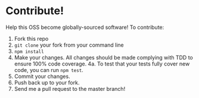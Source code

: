 # Contribute!
Help this OSS become globally-sourced software! To contribute:
  1. Fork this repo
  2. `git clone` your fork from your command line
  3. `npm install`
  4. Make your changes. All changes should be made complying with TDD to ensure 100% code coverage.
    4a. To test that your tests fully cover new code, you can run `npm test`.
  5. Commit your changes.
  6. Push back up to your fork.
  7. Send me a pull request to the master branch!